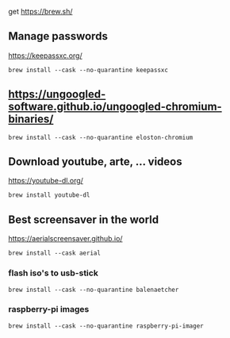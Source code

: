 get https://brew.sh/

## Manage passwords

https://keepassxc.org/

    brew install --cask --no-quarantine keepassxc

## https://ungoogled-software.github.io/ungoogled-chromium-binaries/

    brew install --cask --no-quarantine eloston-chromium

## Download youtube, arte, ... videos

https://youtube-dl.org/

    brew install youtube-dl

## Best screensaver in the world

https://aerialscreensaver.github.io/

    brew install --cask aerial

### flash iso's to usb-stick

    brew install --cask --no-quarantine balenaetcher
    
### raspberry-pi images

    brew install --cask --no-quarantine raspberry-pi-imager
